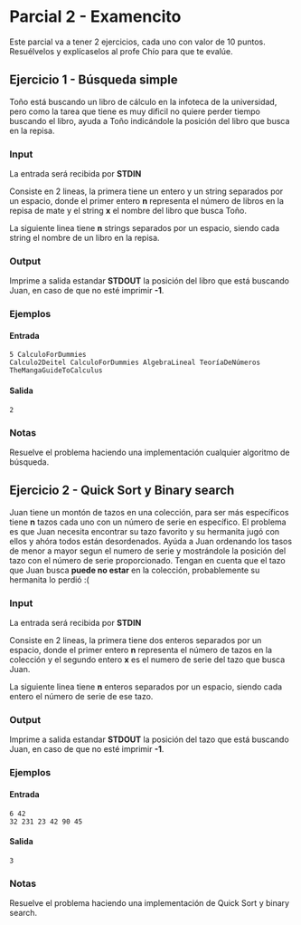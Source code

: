 # Parcial 2 - Examencito
Este parcial va a tener 2 ejercicios, cada uno con valor de 10 puntos. Resuélvelos y explícaselos al profe Chío para que te evalúe.

## Ejercicio 1 - Búsqueda simple

Toño está buscando un libro de cálculo en la infoteca de la universidad, pero como la tarea que tiene es muy dificil no quiere perder tiempo buscando el libro, ayuda a Toño indicándole la posición del libro que busca en la repisa.


### Input

La entrada será recibida por **STDIN**

Consiste en 2 lineas, la primera tiene un entero y un string separados por un espacio, donde el primer entero **n** representa el número de libros en la repisa de mate y el string **x** el nombre del libro que busca Toño.

La siguiente linea tiene **n** strings separados por un espacio, siendo cada string el nombre de un libro en la repisa.

### Output

Imprime a salida estandar **STDOUT** la posición del libro que está buscando Juan, en caso de que no esté imprimir **-1**.

### Ejemplos

#### Entrada
```
5 CalculoForDummies
Calculo2Deitel CalculoForDummies AlgebraLineal TeoríaDeNúmeros TheMangaGuideToCalculus
```
#### Salida

```
2
```

### Notas

Resuelve el problema haciendo una implementación cualquier algoritmo de búsqueda.


## Ejercicio 2 - Quick Sort y Binary search

Juan tiene un montón de tazos en una colección, para ser más específicos tiene **n** tazos cada uno con un número de serie en específico. El problema es que Juan necesita encontrar su tazo favorito y su hermanita jugó con ellos y ahóra todos están desordenados. Ayúda a Juan ordenando los tasos de menor a mayor segun el numero de serie y mostrándole la posición del tazo con el número de serie proporcionado. Tengan en cuenta que el tazo que Juan busca **puede no estar** en la colección, probablemente su hermanita lo perdió :(


### Input

La entrada será recibida por **STDIN**

Consiste en 2 lineas, la primera tiene dos enteros separados por un espacio, donde el primer entero **n** representa el número de tazos en la colección y el segundo entero **x** es el numero de serie del tazo que busca Juan.

La siguiente linea tiene **n** enteros separados por un espacio, siendo cada entero el número de serie de ese tazo.

### Output

Imprime a salida estandar **STDOUT** la posición del tazo que está buscando Juan, en caso de que no esté imprimir **-1**.

### Ejemplos

#### Entrada
```
6 42
32 231 23 42 90 45
```
#### Salida

```
3
```

### Notas

Resuelve el problema haciendo una implementación de Quick Sort y binary search.